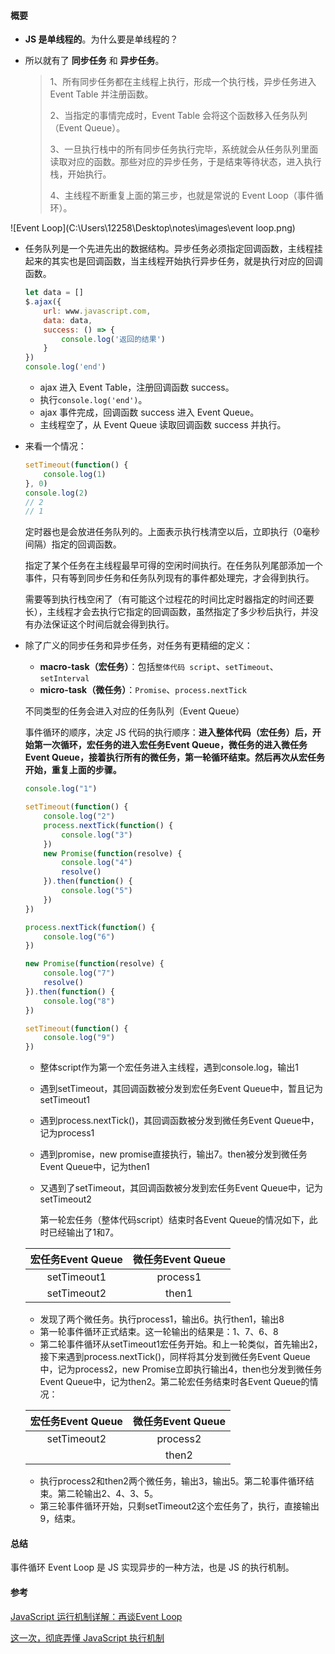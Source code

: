 #### 概要

- **JS 是单线程的**。为什么要是单线程的？

- 所以就有了 **同步任务** 和 **异步任务**。

  > 1、所有同步任务都在主线程上执行，形成一个执行栈，异步任务进入 Event Table 并注册函数。
  >
  > 2、当指定的事情完成时，Event Table 会将这个函数移入任务队列（Event Queue）。
  >
  > 3、一旦执行栈中的所有同步任务执行完毕，系统就会从任务队列里面读取对应的函数。那些对应的异步任务，于是结束等待状态，进入执行栈，开始执行。
  >
  > 4、主线程不断重复上面的第三步，也就是常说的 Event Loop（事件循环）。

![Event Loop](C:\Users\12258\Desktop\notes\images\event loop.png)

- 任务队列是一个先进先出的数据结构。异步任务必须指定回调函数，主线程挂起来的其实也是回调函数，当主线程开始执行异步任务，就是执行对应的回调函数。

  ```javascript
  let data = []
  $.ajax({
      url: www.javascript.com,
      data: data,
      success: () => {
          console.log('返回的结果')
      }
  })
  console.log('end')
  ```

  - ajax 进入 Event Table，注册回调函数 success。
  - 执行`console.log('end')`。
  - ajax 事件完成，回调函数 success 进入 Event Queue。
  - 主线程空了，从 Event Queue 读取回调函数 success 并执行。

- 来看一个情况：

  ```javascript
  setTimeout(function() {
      console.log(1)
  }, 0)
  console.log(2)
  // 2
  // 1
  ```

  定时器也是会放进任务队列的。上面表示执行栈清空以后，立即执行（0毫秒间隔）指定的回调函数。

  指定了某个任务在主线程最早可得的空闲时间执行。在任务队列尾部添加一个事件，只有等到同步任务和任务队列现有的事件都处理完，才会得到执行。

  需要等到执行栈空闲了（有可能这个过程花的时间比定时器指定的时间还要长），主线程才会去执行它指定的回调函数，虽然指定了多少秒后执行，并没有办法保证这个时间后就会得到执行。

- 除了广义的同步任务和异步任务，对任务有更精细的定义：

  - **macro-task（宏任务）**：包括`整体代码 script`、`setTimeout`、`setInterval`
  - **micro-task（微任务）**：`Promise`、`process.nextTick`

  不同类型的任务会进入对应的任务队列（Event Queue）

  事件循环的顺序，决定 JS 代码的执行顺序：**进入整体代码（宏任务）后，开始第一次循环，宏任务的进入宏任务Event Queue，微任务的进入微任务Event Queue，接着执行所有的微任务，第一轮循环结束。然后再次从宏任务开始，重复上面的步骤。**

  ```javascript
  console.log("1")
  
  setTimeout(function() {
      console.log("2")
      process.nextTick(function() {
          console.log("3")
      })
      new Promise(function(resolve) {
          console.log("4")
          resolve()
      }).then(function() {
          console.log("5")
      })
  })
  
  process.nextTick(function() {
      console.log("6")
  })
  
  new Promise(function(resolve) {
      console.log("7")
      resolve()
  }).then(function() {
      console.log("8")
  })
  
  setTimeout(function() {
      console.log("9")
  })
  ```

  - 整体script作为第一个宏任务进入主线程，遇到console.log，输出1

  - 遇到setTimeout，其回调函数被分发到宏任务Event Queue中，暂且记为setTimeout1

  - 遇到process.nextTick()，其回调函数被分发到微任务Event Queue中，记为process1

  - 遇到promise，new promise直接执行，输出7。then被分发到微任务Event Queue中，记为then1

  - 又遇到了setTimeout，其回调函数被分发到宏任务Event Queue中，记为setTimeout2

    第一轮宏任务（整体代码script）结束时各Event Queue的情况如下，此时已经输出了1和7。

  | 宏任务Event Queue | 微任务Event Queue |
  | :---------------: | :---------------: |
  |    setTimeout1    |     process1      |
  |    setTimeout2    |       then1       |

  - 发现了两个微任务。执行process1，输出6。执行then1，输出8
  - 第一轮事件循环正式结束。这一轮输出的结果是：1、7、6、8
  - 第二轮事件循环从setTimeout1宏任务开始。和上一轮类似，首先输出2，接下来遇到process.nextTick()，同样将其分发到微任务Event Queue中，记为process2，new Promise立即执行输出4，then也分发到微任务Event Queue中，记为then2。第二轮宏任务结束时各Event Queue的情况：

  | 宏任务Event Queue | 微任务Event Queue |
  | :---------------: | :---------------: |
  |    setTimeout2    |     process2      |
  |                   |       then2       |

  - 执行process2和then2两个微任务，输出3，输出5。第二轮事件循环结束。第二轮输出2、4、3、5。
  - 第三轮事件循环开始，只剩setTimeout2这个宏任务了，执行，直接输出9，结束。

#### 总结

事件循环 Event Loop 是 JS 实现异步的一种方法，也是 JS 的执行机制。

#### 参考

[JavaScript 运行机制详解：再谈Event Loop](http://www.ruanyifeng.com/blog/2014/10/event-loop.html)

[这一次，彻底弄懂 JavaScript 执行机制](https://juejin.im/post/59e85eebf265da430d571f89#heading-0)





